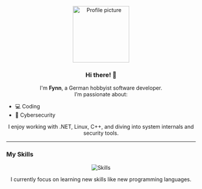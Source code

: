 <p align="center">
  <img src="https://github.com/Fynn-N.png" width="150" alt="Profile picture">
</p>

<p>
</p>

<h3 align="center">Hi there! 👋</h3>

<p align="center">
  I'm <strong>Fynn</strong>, a German hobbyist software developer.<br>
  I’m passionate about:
</p>

<ul>
  <li>💻 Coding</li>
  <li>🔐 Cybersecurity</li>
</ul>

<p align="center">
  I enjoy working with .NET, Linux, C++, and diving into system internals and security tools.
</p>

---

### My Skills

<p align="center">
  <img src="https://skillicons.dev/icons?i=cs,cpp,linux,dotnet,git,neovim,visualstudio,arch&perline=8" alt="Skills" />
</p>
<p align="center">
  I currently focus on learning new skills like new programming languages.
</p>
